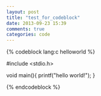 ```yaml
---
layout: post
title: "test_for_codeblock"
date: 2013-09-23 15:39
comments: true
categories: code
---
```


{% codeblock lang:c helloworld %}

#include <stdio.h>

void main(){
	printf("hello world!");
}

{% endcodeblock %}